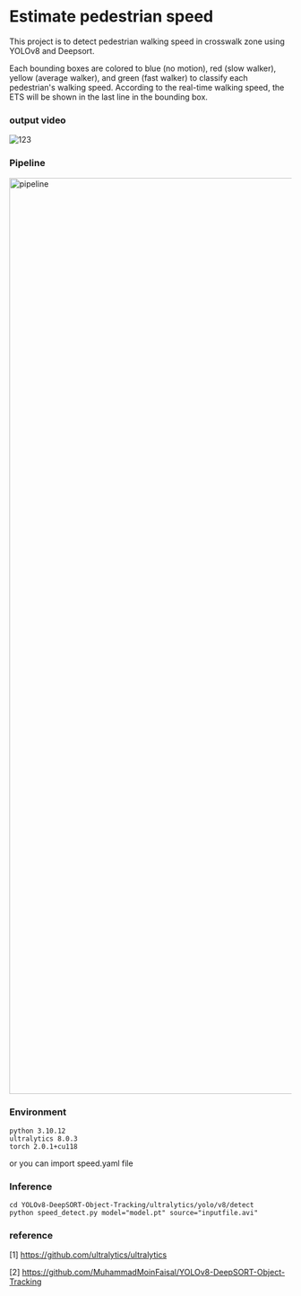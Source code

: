 # Estimate pedestrian speed

This project is to detect pedestrian walking speed in crosswalk zone using YOLOv8 and Deepsort.

Each bounding boxes are colored to blue (no motion), red (slow walker), yellow (average walker), and green (fast walker) to classify each pedestrian's walking speed. According to the real-time walking speed, the ETS will be shown in the last line in the bounding box. 


### output video

![123](https://github.com/chaelin0722/Estimate_pedestrian_speed/assets/53431568/2353b4d5-5c76-4bdf-857b-3ab072f9a7be)


### Pipeline

<img width="1633" alt="pipeline" src="https://github.com/chaelin0722/Estimate_pedestrian_speed/assets/53431568/a1ef2ce0-5461-4ed8-aa38-e2e1317968e9">

### Environment
~~~
python 3.10.12
ultralytics 8.0.3
torch 2.0.1+cu118
~~~

or you can import speed.yaml file

### Inference
~~~
cd YOLOv8-DeepSORT-Object-Tracking/ultralytics/yolo/v8/detect
python speed_detect.py model="model.pt" source="inputfile.avi"
~~~


### reference
[1] https://github.com/ultralytics/ultralytics

[2] https://github.com/MuhammadMoinFaisal/YOLOv8-DeepSORT-Object-Tracking



